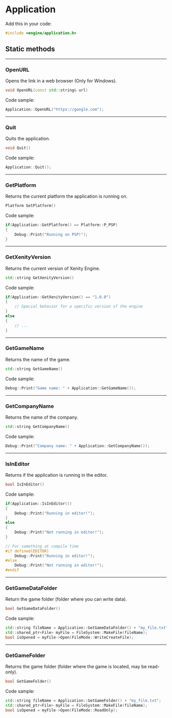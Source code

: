 # Application

Add this in your code:
```cpp
#include <engine/application.h>
```

## Static methods

---
### OpenURL
Opens the link in a web browser (Only for Windows).
```cpp
void OpenURL(const std::string& url)
```
Code sample:
```cpp
Application::OpenURL("https://google.com");
```

---
### Quit
Quits the application.
```cpp
void Quit()
```
Code sample:
```cpp
Application::Quit();
```

---
### GetPlatform
Returns the current platform the application is running on.
```cpp
Platform GetPlatform()
```
Code sample:
```cpp
if(Application::GetPlatform() == Platform::P_PSP)
{
    Debug::Print("Running on PSP!");
}
```

---
### GetXenityVersion
Returns the current version of Xenity Engine.
```cpp
std::string GetXenityVersion()
```
Code sample:
```cpp
if(Application::GetXenityVersion() == "1.0.0")
{
    // Special behavior for a specific version of the engine
}
else
{
    // ...
}
```

---
### GetGameName
Returns the name of the game.
```cpp
std::string GetGameName()
```
Code sample:
```cpp
Debug::Print("Game name: " + Application::GetGameName());
```

---
### GetCompanyName
Returns the name of the company.
```cpp
std::string GetCompanyName()
```
Code sample:
```cpp
Debug::Print("Company name: " + Application::GetCompanyName());
```

---
### IsInEditor
Returns if the application is running in the editor.
```cpp
bool IsInEditor()
```
Code sample:
```cpp
if(Application::IsInEditor())
{
    Debug::Print("Running in editor!");
}
else
{
    Debug::Print("Not running in editor!");
}

// For something at compile time
#if defined(EDITOR)
    Debug::Print("Running in editor!");
#else
    Debug::Print("Not running in editor!");
#endif
```

---
### GetGameDataFolder
Return the game folder (folder where you can write data).
```cpp
bool GetGameDataFolder()
```
Code sample:
```cpp
std::string fileName = Application::GetGameDataFolder() + "my_file.txt";
std::shared_ptr<File> myFile = FileSystem::MakeFile(fileName);
bool isOpened = myFile->Open(FileMode::WriteCreateFile);
```

---
### GetGameFolder
Returns the game folder (folder where the game is located, may be read-only).
```cpp
bool GetGameFolder()
```
Code sample:
```cpp
std::string fileName = Application::GetGameFolder() + "my_file.txt";
std::shared_ptr<File> myFile = FileSystem::MakeFile(fileName);
bool isOpened = myFile->Open(FileMode::ReadOnly);
```